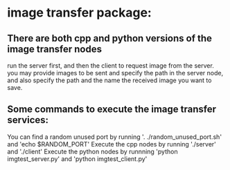 # image transfer package:
## There are both cpp and python versions of the image transfer nodes
run the server first, and then the client to request image from the server.
you may provide images to be sent and specify the path in the server node, and also specify the path and the name the received image you want to save.

## Some commands to execute the image transfer services:
You can find a random unused port by running '. ./random_unused_port.sh' and 'echo $RANDOM_PORT'
Execute the cpp nodes by running './server' and './client'
Execute the python nodes by runnning 'python imgtest_server.py' and 'python imgtest_client.py' 
